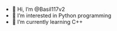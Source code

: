 - 👋 Hi, I’m @Basil117v2
- 👀 I’m interested in Python programming
- 🌱 I’m currently learning C++

<!---
Basil117v2/Basil117v2 is a ✨ special ✨ repository because its `README.md` (this file) appears on your GitHub profile.
You can click the Preview link to take a look at your changes.
--->
